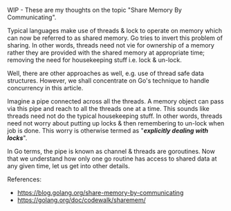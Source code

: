 WIP - These are my thoughts on the topic "Share Memory By Communicating".

Typical languages make use of threads & lock to operate on memory which can now be referred to as shared memory. Go tries 
to invert this problem of sharing. In other words, threads need not vie for ownership of a memory rather they are provided 
with the shared memory at appropriate time; removing the need for housekeeping stuff i.e. lock & un-lock. 

Well, there are other approaches as well, e.g. use of thread safe data structures. However, we shall concentrate on Go's
technique to handle concurrency in this article.

Imagine a pipe connected across all the threads. A memory object can pass via this pipe and reach to all the threads 
one at a time. This sounds like threads need not do the typical housekeeping stuff. In other words, threads need not worry
about putting up locks & then remembering to un-lock when job is done. This worry is otherwise termed as "**_explicitly 
dealing with locks_**". 

In Go terms, the pipe is known as channel & threads are goroutines. Now that we understand how only one go routine has access to shared data at any given time, let us get into other details.

References:
- https://blog.golang.org/share-memory-by-communicating
- https://golang.org/doc/codewalk/sharemem/
